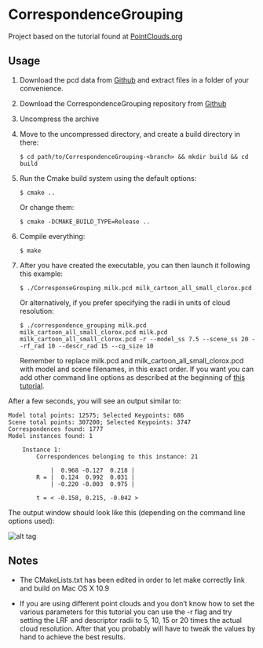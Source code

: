 # CorrespondenceGrouping

Project based on the tutorial found at [PointClouds.org](http://pointclouds.org/documentation/tutorials/correspondence_grouping.php#correspondence-grouping)


## Usage

 1. Download the pcd data from [Github](https://raw.github.com/PointCloudLibrary/data/master/tutorials/correspondence_grouping) and extract files in a folder of your convenience.

 2. Download the CorrespondenceGrouping repository from [Github](https://github.com/danieleciriello/CorrespondenceGrouping)
 
 3. Uncompress the archive
 
 4. Move to the uncompressed directory, and create a build directory in there:

		$ cd path/to/CorrespondenceGrouping-<branch> && mkdir build && cd build
 
 
 5. Run the Cmake build system using the default options:
 		
 		$ cmake ..
   
    Or change them:
		
		$ cmake -DCMAKE_BUILD_TYPE=Release ..

 6. Compile everything:

 		$ make
 
 7. After you have created the executable, you can then launch it following this example:

 		$ ./CorresponseGrouping milk.pcd milk_cartoon_all_small_clorox.pcd

 	Or alternatively, if you prefer specifying the radii in units of cloud resolution:

 		$ ./correspondence_grouping milk.pcd milk_cartoon_all_small_clorox.pcd milk.pcd milk_cartoon_all_small_clorox.pcd -r --model_ss 7.5 --scene_ss 20 --rf_rad 10 --descr_rad 15 --cg_size 10
	
	Remember to replace milk.pcd and milk_cartoon_all_small_clorox.pcd with model and scene filenames, in this exact order. If you want you can add other command line options as described at the beginning of [this tutorial](http://pointclouds.org/documentation/tutorials/correspondence_grouping.php#correspondence-grouping).

After a few seconds, you will see an output similar to:

	Model total points: 12575; Selected Keypoints: 686
	Scene total points: 307200; Selected Keypoints: 3747
	Correspondences found: 1777
	Model instances found: 1

	    Instance 1:
	        Correspondences belonging to this instance: 21

	            |  0.968 -0.127  0.218 |
	        R = |  0.124  0.992  0.031 |
	            | -0.220 -0.003  0.975 |

	        t = < -0.158, 0.215, -0.042 >

The output window should look like this (depending on the command line options used):

![alt tag](http://s28.postimg.org/c4nt9cjfh/Schermata_2014_04_17_alle_14_43_32.png)

## Notes

 - The CMakeLists.txt has been edited in order to let make correctly link and build on Mac OS X 10.9

 - If you are using different point clouds and you don’t know how to set the various parameters for this tutorial you can use the -r flag and try setting the LRF and descriptor radii to 5, 10, 15 or 20 times the actual cloud resolution. After that you probably will have to tweak the values by hand to achieve the best results.